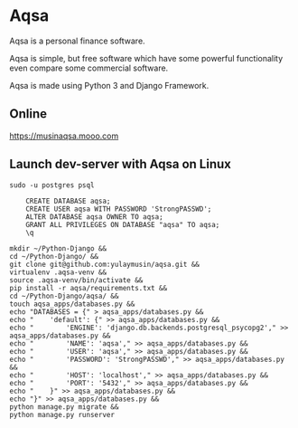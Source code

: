 # Aqsa
Aqsa is a personal finance software.

Aqsa is simple, but free software which have some powerful functionality even compare some commercial software.

Aqsa is made using Python 3 and Django Framework.

## Online
https://musinaqsa.mooo.com
## Launch dev-server with Aqsa on Linux

```sudo -u postgres psql```

```commandline
    CREATE DATABASE aqsa;
    CREATE USER aqsa WITH PASSWORD 'StrongPASSWD';
    ALTER DATABASE aqsa OWNER TO aqsa;
    GRANT ALL PRIVILEGES ON DATABASE "aqsa" TO aqsa;
    \q
```

```commandline
mkdir ~/Python-Django &&
cd ~/Python-Django/ &&
git clone git@github.com:yulaymusin/aqsa.git &&
virtualenv .aqsa-venv &&
source .aqsa-venv/bin/activate &&
pip install -r aqsa/requirements.txt &&
cd ~/Python-Django/aqsa/ &&
touch aqsa_apps/databases.py &&
echo "DATABASES = {" > aqsa_apps/databases.py &&
echo "    'default': {" >> aqsa_apps/databases.py &&
echo "        'ENGINE': 'django.db.backends.postgresql_psycopg2'," >> aqsa_apps/databases.py &&
echo "        'NAME': 'aqsa'," >> aqsa_apps/databases.py &&
echo "        'USER': 'aqsa'," >> aqsa_apps/databases.py &&
echo "        'PASSWORD': 'StrongPASSWD'," >> aqsa_apps/databases.py &&
echo "        'HOST': 'localhost'," >> aqsa_apps/databases.py &&
echo "        'PORT': '5432'," >> aqsa_apps/databases.py &&
echo "    }" >> aqsa_apps/databases.py &&
echo "}" >> aqsa_apps/databases.py &&
python manage.py migrate &&
python manage.py runserver
```
